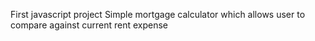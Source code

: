 First javascript project
Simple mortgage calculator which allows user to compare against current rent expense
